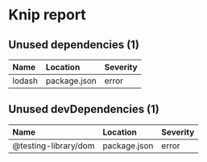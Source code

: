 # Knip report

## Unused dependencies (1)

| Name   | Location     | Severity |
| :----- | :----------- | :------- |
| lodash | package.json | error    |

## Unused devDependencies (1)

| Name                 | Location     | Severity |
| :------------------- | :----------- | :------- |
| @testing-library/dom | package.json | error    |

